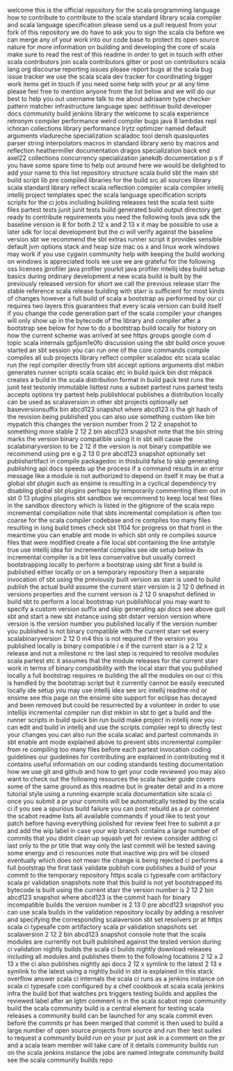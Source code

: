 welcome this is the official repository for the scala programming language how to contribute to contribute to the scala standard library scala compiler and scala language specification please send us a pull request from your fork of this repository we do have to ask you to sign the scala cla before we can merge any of your work into our code base to protect its open source nature for more information on building and developing the core of scala make sure to read the rest of this readme in order to get in touch with other scala contributors join scala contributors gitter or post on contributors scala lang org discourse reporting issues please report bugs at the scala bug issue tracker we use the scala scala dev tracker for coordinating bigger work items get in touch if you need some help with your pr at any time please feel free to mention anyone from the list below and we will do our best to help you out username talk to me about adriaanm type checker pattern matcher infrastructure language spec sethtisue build developer docs community build jenkins library the welcome to scala experience retronym compiler performance weird compiler bugs java 8 lambdas repl ichoran collections library performance lrytz optimizer named default arguments vladureche specialization scaladoc tool densh quasiquotes parser string interpolators macros in standard library xeno by macros and reflection heathermiller documentation dragos specialization back end axel22 collections concurrency specialization janekdb documentation p s if you have some spare time to help out around here we would be delighted to add your name to this list repository structure scala build sbt the main sbt build script lib pre compiled libraries for the build src all sources library scala standard library reflect scala reflection compiler scala compiler intellij intellij project templates spec the scala language specification scripts scripts for the ci jobs including building releases test the scala test suite files partest tests junit junit tests build generated build output directory get ready to contribute requirements you need the following tools java sdk the baseline version is 8 for both 2 12 x and 2 13 x it may be possible to use a later sdk for local development but the ci will verify against the baseline version sbt we recommend the sbt extras runner script it provides sensible default jvm options stack and heap size mac os x and linux work windows may work if you use cygwin community help with keeping the build working on windows is appreciated tools we use we are grateful for the following oss licenses jprofiler java profiler yourkit java profiler intellij idea build setup basics during ordinary development a new scala build is built by the previously released version for short we call the previous release starr the stable reference scala release building with starr is sufficient for most kinds of changes however a full build of scala a bootstrap as performed by our ci requires two layers this guarantees that every scala version can build itself if you change the code generation part of the scala compiler your changes will only show up in the bytecode of the library and compiler after a bootstrap see below for how to do a bootstrap build locally for history on how the current scheme was arrived at see https groups google com d topic scala internals gp5jsm1e0fo discussion using the sbt build once youve started an sbt session you can run one of the core commands compile compiles all sub projects library reflect compiler scaladoc etc scala scalac run the repl compiler directly from sbt accept options arguments dist mkbin generates runner scripts scala scalac etc in build quick bin dist mkpack creates a build in the scala distribution format in build pack test runs the junit test testonly immutable listtest runs a subset partest runs partest tests accepts options try partest help publishlocal publishes a distribution locally can be used as scalaversion in other sbt projects optionally set baseversionsuffix bin abcd123 snapshot where abcd123 is the git hash of the revision being published you can also use something custom like bin mypatch this changes the version number from 2 12 2 snapshot to something more stable 2 12 2 bin abcd123 snapshot note that the bin string marks the version binary compatible using it in sbt will cause the scalabinaryversion to be 2 12 if the version is not binary compatible we recommend using pre e g 2 13 0 pre abcd123 snapshot optionally set publishartifact in compile packagedoc in thisbuild false to skip generating publishing api docs speeds up the process if a command results in an error message like a module is not authorized to depend on itself it may be that a global sbt plugin such as ensime is resulting in a cyclical dependency try disabling global sbt plugins perhaps by temporarily commenting them out in sbt 0 13 plugins plugins sbt sandbox we recommend to keep local test files in the sandbox directory which is listed in the gitignore of the scala repo incremental compilation note that sbts incremental compilation is often too coarse for the scala compiler codebase and re compiles too many files resulting in long build times check sbt 1104 for progress on that front in the meantime you can enable ant mode in which sbt only re compiles source files that were modified create a file local sbt containing the line antstyle true use intellij idea for incremental compiles see ide setup below its incremental compiler is a bit less conservative but usually correct bootstrapping locally to perform a bootstrap using sbt first a build is published either locally or on a temporary repository then a separate invocation of sbt using the previously built version as starr is used to build publish the actual build assume the current starr version is 2 12 0 defined in versions properties and the current version is 2 12 0 snapshot defined in build sbt to perform a local bootstrap run publishlocal you may want to specify a custom version suffix and skip generating api docs see above quit sbt and start a new sbt instance using sbt dstarr version version where version is the version number you published locally if the version number you published is not binary compatible with the current starr set every scalabinaryversion 2 12 0 m4 this is not required if the version you published locally is binary compatible i e if the current starr is a 2 12 x release and not a milestone rc the last step is required to resolve modules scala partest etc it assumes that the module releases for the current starr work in terms of binary compatibility with the local starr that you published locally a full bootstrap requires re building the all the modules on our ci this is handled by the bootstrap script but it currently cannot be easily executed locally ide setup you may use intellij idea see src intellij readme md or ensime see this page on the ensime site support for eclipse has decayed and been removed but could be resurrected by a volunteer in order to use intellijs incremental compiler run dist mkbin in sbt to get a build and the runner scripts in build quick bin run build make project in intellij now you can edit and build in intellij and use the scripts compiler repl to directly test your changes you can also run the scala scalac and partest commands in sbt enable ant mode explained above to prevent sbts incremental compiler from re compiling too many files before each partest invocation coding guidelines our guidelines for contributing are explained in contributing md it contains useful information on our coding standards testing documentation how we use git and github and how to get your code reviewed you may also want to check out the following resources the scala hacker guide covers some of the same ground as this readme but in greater detail and in a more tutorial style using a running example scala documentation site scala ci once you submit a pr your commits will be automatically tested by the scala ci if you see a spurious build failure you can post rebuild as a pr comment the scabot readme lists all available commands if youd like to test your patch before having everything polished for review feel free to submit a pr and add the wip label in case your wip branch contains a large number of commits that you didnt clean up squash yet for review consider adding ci last only to the pr title that way only the last commit will be tested saving some energy and ci resources note that inactive wip prs will be closed eventually which does not mean the change is being rejected ci performs a full bootstrap the first task validate publish core publishes a build of your commit to the temporary repository https scala ci typesafe com artifactory scala pr validation snapshots note that this build is not yet bootstrapped its bytecode is built using the current starr the version number is 2 12 2 bin abcd123 snapshot where abcd123 is the commit hash for binary incompatible builds the version number is 2 13 0 pre abcd123 snapshot you can use scala builds in the validation repository locally by adding a resolver and specifying the corresponding scalaversion sbt set resolvers pr at https scala ci typesafe com artifactory scala pr validation snapshots set scalaversion 2 12 2 bin abcd123 snapshot console note that the scala modules are currently not built published against the tested version during ci validation nightly builds the scala ci builds nightly download releases including all modules and publishes them to the following locations 2 12 x 2 13 x the ci also publishes nightly api docs 2 12 x symlink to the latest 2 13 x symlink to the latest using a nightly build in sbt is explained in this stack overflow answer scala ci internals the scala ci runs as a jenkins instance on scala ci typesafe com configured by a chef cookbook at scala scala jenkins infra the build bot that watches prs triggers testing builds and applies the reviewed label after an lgtm comment is in the scala scabot repo community build the scala community build is a central element for testing scala releases a community build can be launched for any scala commit even before the commits pr has been merged that commit is then used to build a large number of open source projects from source and run their test suites to request a community build run on your pr just ask in a comment on the pr and a scala team member will take care of it details community builds run on the scala jenkins instance the jobs are named integrate community build see the scala community builds repo